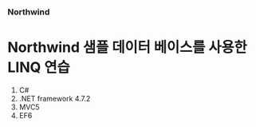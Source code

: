 ### Northwind
Northwind 샘플 데이터 베이스를 사용한 LINQ 연습
==========================================================
1. C# 
2. .NET framework 4.7.2
3. MVC5
4. EF6
